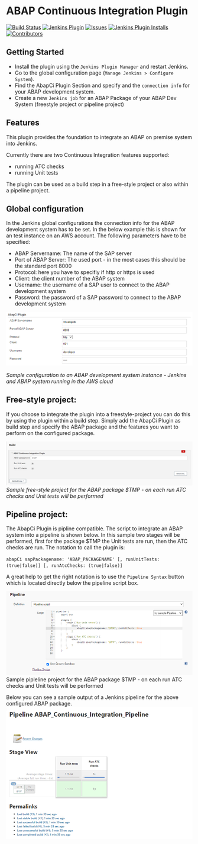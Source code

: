# ABAP Continuous Integration Plugin


[![Build Status](https://ci.jenkins.io/buildStatus/icon?job=Plugins/abap-ci-plugin/master)](https://ci.jenkins.io/job/plugins/job/abap-ci/)
[![Jenkins Plugin](https://img.shields.io/jenkins/plugin/v/abap-ci.svg)](https://plugins.jenkins.io/abap-ci)
[![Issues](https://img.shields.io/github/issues/jenkinsci/abap-ci-plugin)](https://github.com/jenkinsci/abap-ci-plugin/issues)
[![Jenkins Plugin Installs](https://img.shields.io/jenkins/plugin/i/abap-ci.svg?color=blue)](https://plugins.jenkins.io/abap-ci)
[![Contributors](https://img.shields.io/github/contributors/jenkinsci/abap-ci-plugin.svg)](https://github.com/jenkinsci/abap-ci-plugin/graphs/contributors)

## Getting Started 

- Install the plugin using the `Jenkins Plugin Manager` and restart Jenkins.
- Go to the global configuration page (`Manage Jenkins > Configure System`).
- Find the AbapCi Plugin Section and specify and the `connection info` for your ABAP development system. 
- Create a new `Jenkins job` for an ABAP Package of your ABAP Dev System (freestyle project or pipeline project) 

## Features 

This plugin provides the foundation to integrate an ABAP on premise system into Jenkins. 

Currently there are two Continuous Integration features supported: 

- running ATC checks 
- running Unit tests 
  
The plugin can be used as a build step in a free-style project or also within a pipeline project. 

## Global configuration   
In the Jenkins global configurations the connection info for the ABAP development system has to be set. In the below example this is shown for an test instance on an AWS account. 
The following parameters have to be specified: 

- ABAP Servername: The name of the SAP server
- Port of ABAP Server: The used port - in the most cases this should be the standard port 8000 
- Protocol: here you have to specifiy if http or https is used 
- Client: the client number of the ABAP system  
- Username: the username of a SAP user to connect to the ABAP development system 
- Password: the password of a SAP password to connect to the ABAP development system 

![Global Jenkins Configuration](documentation/abap_ci_global_configuration1.PNG.png/?raw=true "Global Jenkins Configuration")

*Sample configuration to an ABAP development system instance - Jenkins and ABAP system running in the AWS cloud* 
 
## Free-style project: 
If you choose to integrate the plugin into a freestyle-project you can do this by using the plugin within a build step. 
Simply add the AbapCi Plugin as build step and specify the ABAP package and the features you want to perform on the configured package. 

![Free-style project](documentation/freestyle_project.PNG/?raw=true "Free-style project")
*Sample free-style project for the ABAP package $TMP - on each run ATC checks and Unit tests will be performed*  

 
## Pipeline project: 
The AbapCi Plugin is pipline compatible. The script to integrate an ABAP system into a pipeline is shown below. 
In this sample two stages will be performed, first for the package $TMP the Unit tests are run, then the ATC checks are run. 
The notation to call the plugin is: 

`abapCi sapPackagename: 'ABAP_PACKAGENAME' [, runUnitTests: (true|false)] [, runAtcChecks: (true|false)]` 

A great help to get the right notation is to use the `Pipeline Syntax` button which is located directly below the pipeline script box.  

![Pipeline project definition](documentation/pipeline_project1.png/?raw=true "Pipeline project definition")
Sample pipleline project for the ABAP package $TMP - on each run ATC checks and Unit tests will be performed

Below you can see a sample output of a Jenkins pipeline for the above configured ABAP package. 
![Pipeline project output](documentation/Pipeline_output.png/?raw=true "Pipeline_output.png")
 

 
